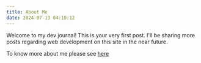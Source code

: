 ```yaml
---
title: About Me
date: 2024-07-13 04:10:12
---
```


Welcome to my dev journal! This is your very first post. I'll be sharing more posts regarding web development on this site in the near future.

To know more about me please see [here](/about)
